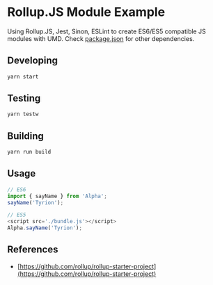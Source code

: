 # Rollup.JS Module Example
Using Rollup.JS, Jest, Sinon, ESLint to create ES6/ES5 compatible JS modules with UMD. Check [package.json](package.json) for other dependencies.

## Developing
```bash
yarn start
```

## Testing
```bash
yarn testw
```

## Building
```bash
yarn run build
```

## Usage
```javascript
// ES6
import { sayName } from 'Alpha';
sayName('Tyrion');

// ES5
<script src='./bundle.js'></script>
Alpha.sayName('Tyrion');
```

## References
* [https://github.com/rollup/rollup-starter-project](https://github.com/rollup/rollup-starter-project)
